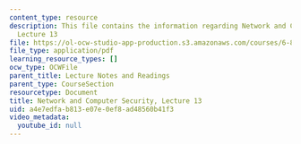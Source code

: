 ```yaml
---
content_type: resource
description: This file contains the information regarding Network and Computer Security,
  Lecture 13
file: https://ol-ocw-studio-app-production.s3.amazonaws.com/courses/6-857-network-and-computer-security-spring-2014/a4e7edfab813e07e0ef8ad48560b41f3_MIT6_857S14_Lec13.pdf
file_type: application/pdf
learning_resource_types: []
ocw_type: OCWFile
parent_title: Lecture Notes and Readings
parent_type: CourseSection
resourcetype: Document
title: Network and Computer Security, Lecture 13
uid: a4e7edfa-b813-e07e-0ef8-ad48560b41f3
video_metadata:
  youtube_id: null
---
```


